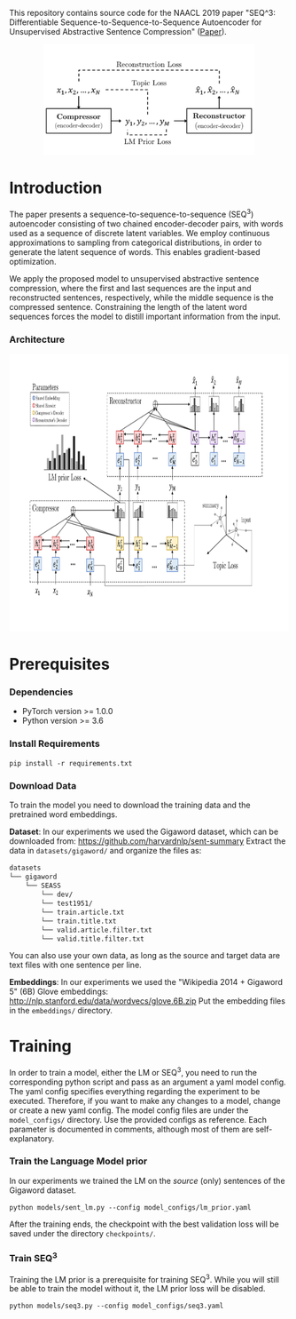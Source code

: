 This repository contains source code for the ΝΑACL 2019 paper 
"SEQ^3: Differentiable Sequence-to-Sequence-to-Sequence Autoencoder 
for Unsupervised Abstractive Sentence Compression" 
([Paper](https://arxiv.org/abs/1904.03651)).

<p align="center">
  <img src="./seq3_overview.svg" height="200">
</p>

# Introduction
The paper presents a sequence-to-sequence-to-sequence (SEQ<sup>3</sup>)
autoencoder consisting of two chained encoder-decoder pairs, 
with words used as a sequence of discrete latent variables. 
We employ continuous approximations to sampling from categorical distributions, 
in order to generate the latent sequence of words. This enables gradient-based
optimization.

We apply the proposed model to unsupervised abstractive sentence compression, 
where the first and last sequences are the input and reconstructed sentences, 
respectively, while the middle sequence is the compressed sentence. 
Constraining the length of the latent word sequences forces the model 
to distill important information from the input. 

### Architecture
<p align="center">
  <img src="./seq3_architecture.svg" height="500">
</p>



# Prerequisites

### Dependencies
 - PyTorch version >= 1.0.0
 - Python version >= 3.6
 
 
### Install Requirements
```
pip install -r requirements.txt
```


### Download Data
To train the model you need to download the training data and 
the pretrained word embeddings.

**Dataset**: In our experiments we used the Gigaword dataset, 
which can be downloaded from: https://github.com/harvardnlp/sent-summary
Extract the data in `datasets/gigaword/` and organize the files as:
```
datasets
└── gigaword
    └── SEASS
        └── dev/
        └── test1951/
        └── train.article.txt
        └── train.title.txt
        └── valid.article.filter.txt
        └── valid.title.filter.txt
```
You can also use your own data, as long as the source and target data 
are text files with one sentence per line.

**Embeddings**: In our experiments we used the 
"Wikipedia 2014 + Gigaword 5" (6B) Glove embeddings: 
http://nlp.stanford.edu/data/wordvecs/glove.6B.zip
Put the embedding files in the `embeddings/` directory.

# Training
In order to train a model, either the LM or SEQ<sup>3</sup>, you need 
to run the corresponding python script and pass as an argument a yaml 
model config. The yaml config specifies everything regarding the 
experiment to be executed. Therefore, if you want to make any changes
to a model, change or create a new yaml config. The model config files
are under the `model_configs/` directory. Use the provided configs as
reference. Each parameter is documented in comments, 
although most of them are self-explanatory.

### Train the Language Model prior
In our experiments we trained the LM on the *source* (only) sentences 
of the Gigaword dataset.
```
python models/sent_lm.py --config model_configs/lm_prior.yaml 
```
After the training ends, the checkpoint with the best validation loss 
will be saved under the directory `checkpoints/`.


### Train SEQ<sup>3</sup>
Training the LM prior is a prerequisite for training SEQ<sup>3</sup>. 
While you will still be able to train the model without it, 
the LM prior loss will be disabled.

```
python models/seq3.py --config model_configs/seq3.yaml 
```